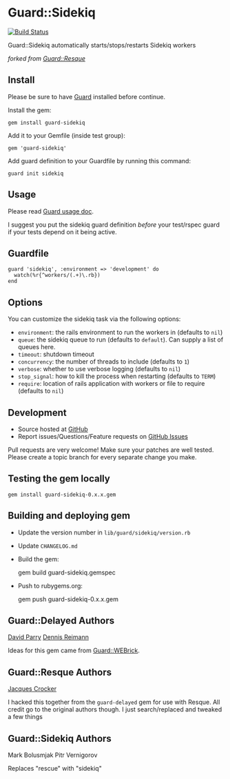 # Guard::Sidekiq

[![Build Status](https://secure.travis-ci.org/uken/guard-sidekiq.png)](http://travis-ci.org/uken/guard-sidekiq)

Guard::Sidekiq automatically starts/stops/restarts Sidekiq workers

*forked from [Guard::Resque](https://github.com/guard/guard-resque)*

## Install

Please be sure to have [Guard](http://github.com/guard/guard) installed before continue.

Install the gem:

    gem install guard-sidekiq

Add it to your Gemfile (inside test group):

    gem 'guard-sidekiq'

Add guard definition to your Guardfile by running this command:

    guard init sidekiq

## Usage

Please read [Guard usage doc](http://github.com/guard/guard#readme).

I suggest you put the sidekiq guard definition *before* your test/rspec guard if your tests depend on it
being active.

## Guardfile

    guard 'sidekiq', :environment => 'development' do
      watch(%r{^workers/(.+)\.rb})
    end

## Options

You can customize the sidekiq task via the following options:

* `environment`: the rails environment to run the workers in (defaults to `nil`)
* `queue`: the sidekiq queue to run (defaults to `default`). Can supply a list of queues here.
* `timeout`: shutdown timeout
* `concurrency`: the number of threads to include (defaults to `1`)
* `verbose`: whether to use verbose logging (defaults to `nil`)
* `stop_signal`: how to kill the process when restarting (defaults to `TERM`)
* `require`: location of rails application with workers or file to require (defaults to `nil`)


## Development

 * Source hosted at [GitHub](http://github.com/uken/guard-sidekiq)
 * Report issues/Questions/Feature requests on [GitHub Issues](http://github.com/uken/guard-sidekiq/issues)

Pull requests are very welcome! Make sure your patches are well tested. Please create a topic branch for every separate change
you make.

## Testing the gem locally

    gem install guard-sidekiq-0.x.x.gem

## Building and deploying gem

 * Update the version number in `lib/guard/sidekiq/version.rb`
 * Update `CHANGELOG.md`
 * Build the gem:

    gem build guard-sidekiq.gemspec

 * Push to rubygems.org:

    gem push guard-sidekiq-0.x.x.gem

## Guard::Delayed Authors

[David Parry](https://github.com/suranyami)
[Dennis Reimann](https://github.com/dbloete)

Ideas for this gem came from [Guard::WEBrick](http://github.com/fnichol/guard-webrick).


## Guard::Resque Authors

[Jacques Crocker](https://github.com/railsjedi)

I hacked this together from the `guard-delayed` gem for use with Resque. All credit go to the original authors though. I just search/replaced and tweaked a few things

## Guard::Sidekiq Authors
Mark Bolusmjak
Pitr Vernigorov

Replaces "rescue" with "sidekiq"
